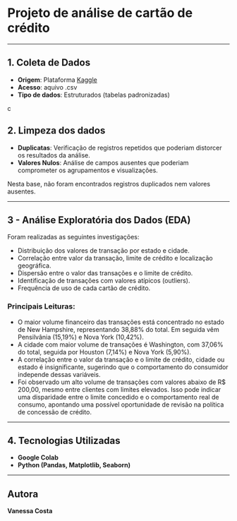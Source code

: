 # Projeto de análise de cartão de crédito

---

## 1. Coleta de Dados

* **Origem**: Plataforma [Kaggle](https://www.kaggle.com/datasets/priyamchoksi/credit-card-transactions-dataset?utm_source=chatgpt.com)
* **Acesso**: aquivo .csv
* **Tipo de dados**: Estruturados (tabelas padronizadas)

c

## 2. Limpeza dos dados 

* **Duplicatas**: Verificação de registros repetidos que poderiam distorcer os resultados da análise.
* **Valores Nulos**: Análise de campos ausentes que poderiam comprometer os agrupamentos e visualizações.


Nesta base, não foram encontrados registros duplicados nem valores ausentes.

---

## 3 - Análise Exploratória dos Dados (EDA)

Foram realizadas as seguintes investigações:

* Distribuição dos valores de transação por estado e cidade.
* Correlação entre valor da transação, limite de crédito e localização geográfica.
* Dispersão entre o valor das transações e o limite de crédito.
* Identificação de transações com valores atípicos (outliers).
* Frequência de uso de cada cartão de crédito.

### Principais Leituras:
* O maior volume financeiro das transações está concentrado no estado de New Hampshire, representando 38,88% do total. Em seguida vêm Pensilvânia (15,19%) e Nova York (10,42%).
* A cidade com maior volume de transações é Washington, com 37,06% do total, seguida por Houston (7,14%) e Nova York (5,90%).
* A correlação entre o valor da transação e o limite de crédito, cidade ou estado é insignificante, sugerindo que o comportamento do consumidor independe dessas variáveis.
* Foi observado um alto volume de transações com valores abaixo de R$ 200,00, mesmo entre clientes com limites elevados. Isso pode indicar uma disparidade entre o limite concedido e o comportamento real de consumo, apontando uma possível oportunidade de revisão na política de concessão de crédito.

---

## 4. Tecnologias Utilizadas

* **Google Colab**
* **Python (Pandas, Matplotlib, Seaborn)**

---

## Autora

**Vanessa Costa**
